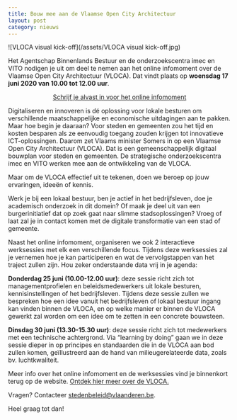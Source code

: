 ```yaml
---
title: Bouw mee aan de Vlaamse Open City Architectuur
layout: post
category: nieuws
---
```

![VLOCA visual kick-off](/assets/VLOCA visual kick-off.jpg)

Het Agentschap Binnenlands Bestuur en de onderzoekscentra imec en VITO nodigen je uit om deel te nemen aan het online infomoment over de Vlaamse Open City Architectuur (VLOCA). Dat vindt plaats op **woensdag 17 juni 2020 van 10.00 tot 12.00 uur**.  

<p align="center">
<a class="button" href="http://stedenbeleid.vlaanderen.be/inschrijving-online-infomoment-vloca">Schrijf je alvast in voor het online infomoment</a>
</p>

Digitaliseren en innoveren is dé oplossing voor lokale besturen om verschillende maatschappelijke en economische uitdagingen aan te pakken. Maar hoe begin je daaraan? Voor steden en gemeenten zou het tijd en kosten besparen als ze eenvoudig toegang zouden krijgen tot innovatieve ICT-oplossingen. Daarom zet Vlaams minister Somers in op een Vlaamse Open City Architectuur (VLOCA). Dat is een gemeenschappelijk digitaal bouwplan voor steden en gemeenten. De strategische onderzoekscentra imec en VITO werken mee aan de ontwikkeling van de VLOCA.

Maar om de VLOCA effectief uit te tekenen, doen we beroep op jouw ervaringen, ideeën of kennis.

Werk je bij een lokaal bestuur, ben je actief in het bedrijfsleven, doe je academisch onderzoek in dit domein? Of maak je deel uit van een burgerinitiatief dat op zoek gaat naar slimme stadsoplossingen? Vroeg of laat zal je in contact komen met de digitale transformatie van een stad of gemeente. 

Naast het online infomoment, organiseren we ook 2 interactieve werksessies met elk een verschillende focus. Tijdens deze werksessies zal je vernemen hoe je kan participeren en wat de vervolgstappen van het traject zullen zijn. Hou zeker onderstaande data vrij in je agenda: 

**Donderdag 25 juni (10.00-12.00 uur)**: deze sessie richt zich tot managementprofielen en beleidsmedewerkers uit lokale besturen, kennisinstellingen of het bedrijfsleven. Tijdens deze sessie zullen we bespreken hoe een idee vanuit het bedrijfsleven of lokaal bestuur ingang kan vinden binnen de VLOCA, en op welke manier er binnen de VLOCA gewerkt zal worden om een idee om te zetten in een concrete bouwsteen.

**Dinsdag 30 juni (13.30-15.30 uur)**: deze sessie richt zich tot medewerkers met een technische achtergrond. Via “learning by doing” gaan we in deze sessie dieper in op principes en standaarden die in de VLOCA aan bod zullen komen, geïllustreerd aan de hand van milieugerelateerde data, zoals bv. luchtkwaliteit.

Meer info over het online infomoment en de werksessies vind je binnenkort terug op de website. [Ontdek hier meer over de VLOCA.](https://smart.flanders.be/vloca.html)

Vragen?
Contacteer [stedenbeleid@vlaanderen.be](mailto:stedenbeleid@vlaanderen.be).

Heel graag tot dan! 
